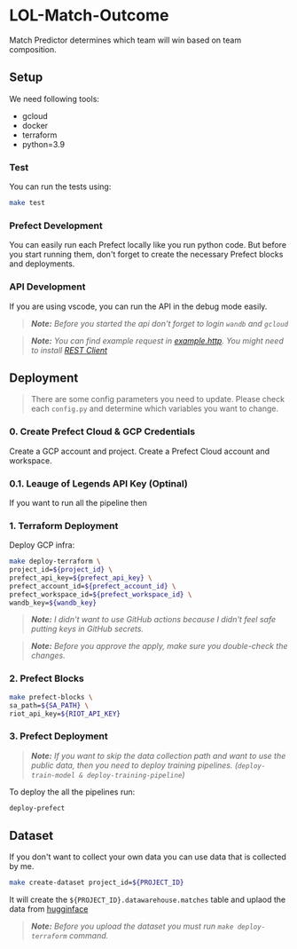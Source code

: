# LOL-Match-Outcome

Match Predictor determines which team will win based on team composition.

## Setup

We need following tools:
* gcloud
* docker
* terraform
* python=3.9

### Test

You can run the tests using:

```bash
make test
```

### Prefect Development

You can easily run each Prefect locally like you run python code. But before you start running them, don't forget to create the necessary Prefect blocks and deployments.

### API Development

If you are using vscode, you can run the API in the debug mode easily.

> ***Note:**
> Before you started the api don't forget to login `wandb` and `gcloud`*

> ***Note:**
> You can find example request in [example.http](example.http). You might need to install [
REST Client](https://marketplace.visualstudio.com/items?itemName=humao.rest-client)*

## Deployment

> There are some config parameters you need to update.
> Please check each `config.py` and determine which variables you want to change.

### 0. Create Prefect Cloud & GCP Credentials

Create a GCP account and project.
Create a Prefect Cloud account and workspace.


### 0.1. Leauge of Legends API Key (Optinal)

If you want to run all the pipeline then


### 1. Terraform Deployment

Deploy GCP infra:

```bash
make deploy-terraform \
project_id=${project_id} \
prefect_api_key=${prefect_api_key} \
prefect_account_id=${prefect_account_id} \
prefect_workspace_id=${prefect_workspace_id} \
wandb_key=${wandb_key}
```

> ***Note:**
> I didn't want to use GitHub actions because I didn't feel safe putting keys in GitHub secrets.*

> ***Note:**
> Before you approve the apply, make sure you double-check the changes.*

### 2. Prefect Blocks

```bash
make prefect-blocks \
sa_path=${SA_PATH} \
riot_api_key=${RIOT_API_KEY}
```

### 3. Prefect Deployment

> ***Note:**
> If you want to skip the data collection path and want to use the public data, then you need to deploy training pipelines. (`deploy-train-model & deploy-training-pipeline`)*

To deploy the all the pipelines run:
```bash
deploy-prefect
```

## Dataset

If you don't want to collect your own data you can use data that is collected by me.

```bash
make create-dataset project_id=${PROJECT_ID}
```

It will create the `${PROJECT_ID}.datawarehouse.matches` table and uplaod the data from [hugginface](https://huggingface.co/datasets/hca97/LeaugeofLegendRankedMatches)

> ***Note:**
> Before you upload the dataset you must run `make deploy-terraform` command.*
